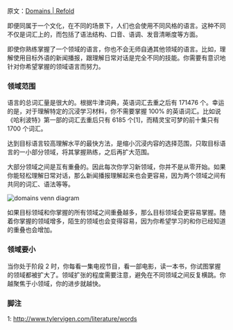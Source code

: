 原文：[Domains | Refold](https://refold.la/roadmap/stage-2/a/domains)

即便同属于一个文化，在不同的场景下，人们也会使用不同风格的语言。这种不同不仅是词汇上的，而包括了语法结构、口音、语调、发音清晰度等方面。

即使你熟练掌握了一个领域的语言，你也不会无师自通其他领域的语言。比如，理解使用目标外语的新闻播报，跟理解日常对话是完全不同的技能。你需要有意识地针对你希望掌握的领域语言而努力。

### 领域范围

语言的总词汇量是很大的。根据牛津词典，英语词汇去重之后有 171476  个。幸运的是，对于理解特定的沉浸学习材料，你不需要掌握 100% 的英语词汇。比如说《哈利波特》第一部的词汇去重后只有 6185 个[1]，而精灵宝可梦的前十集只有 1700 个词汇。

达到目标语言较高理解水平的最快方法，是缩小沉浸内容的选择范围，只取目标语言的一小部分领域，将其掌握熟练，之后再扩大范围。

大部分领域之间是互有重叠的。因此每次你学习新领域，你并不是从零开始。如果你能轻松理解日常对话，那么新闻播报理解起来也会更容易，因为两个领域之间有共同的词汇、语法等等。

![domains venn diagram](https://refold.la/static/77dfd46c5875a9bc281fcc4b955957b0/01e7c/domains-venn-diagram.png)

如果目标领域和你掌握的所有领域之间重叠越多，那么目标领域会更容易掌握。随着你掌握的领域增多，陌生的领域也会变得容易，因为你希望学习的和你已经知道的重叠也会增加。

### 领域要小

当你处于阶段 2 时，你每看一集电视节目，看一部电影，读一本书，你试图掌握的领域都被扩大了。领域扩张的程度需要注意，避免在不同领域之间反复横跳。你越聚焦于小领域，你的进步就越快。

### 脚注

1: http://www.tylervigen.com/literature/words